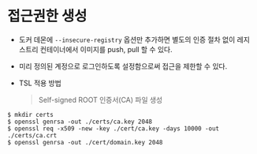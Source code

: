 # 접근권한 생성

* 도커 데몬에 `--insecure-registry` 옵션만 추가하면 별도의 인증 절차 없이 레지스트리 컨테이너에서 이미지를 push, pull 할 수 있다.
* 미리 정의된 계정으로 로그인하도록 설정함으로써 접근을 제한할 수 있다.

* TSL 적용 방법

  > Self-signed ROOT 인증서(CA) 파일 생성

```shell
$ mkdir certs
$ openssl genrsa -out ./certs/ca.key 2048
$ openssl req -x509 -new -key ./cert/ca.key -days 10000 -out ./certs/ca.crt
$ openssl genrsa -out ./cert/domain.key 2048

```

 

